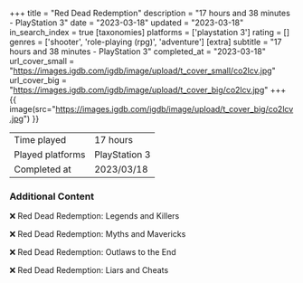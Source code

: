 +++
title = "Red Dead Redemption"
description = "17 hours and 38 minutes - PlayStation 3"
date = "2023-03-18"
updated = "2023-03-18"
in_search_index = true
[taxonomies]
platforms = ['playstation 3']
rating = []
genres = ['shooter', 'role-playing (rpg)', 'adventure']
[extra]
subtitle = "17 hours and 38 minutes - PlayStation 3"
completed_at = "2023-03-18"
url_cover_small = "https://images.igdb.com/igdb/image/upload/t_cover_small/co2lcv.jpg"
url_cover_big = "https://images.igdb.com/igdb/image/upload/t_cover_big/co2lcv.jpg"
+++
{{ image(src="https://images.igdb.com/igdb/image/upload/t_cover_big/co2lcv.jpg") }}

|              |            |
| ------------ | ---------- |
| Time played  | 17 hours |
| Played platforms    | PlayStation 3 |
| Completed at | 2023/03/18 |



### Additional Content


❌ Red Dead Redemption: Legends and Killers

❌ Red Dead Redemption: Myths and Mavericks

❌ Red Dead Redemption: Outlaws to the End

❌ Red Dead Redemption: Liars and Cheats
